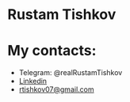# Rustam Tishkov

# My contacts:
 - Telegram: @realRustamTishkov
 - [Linkedin](https://www.linkedin.com/in/gost1k/)
 - <rtishkov07@gmail.com>
